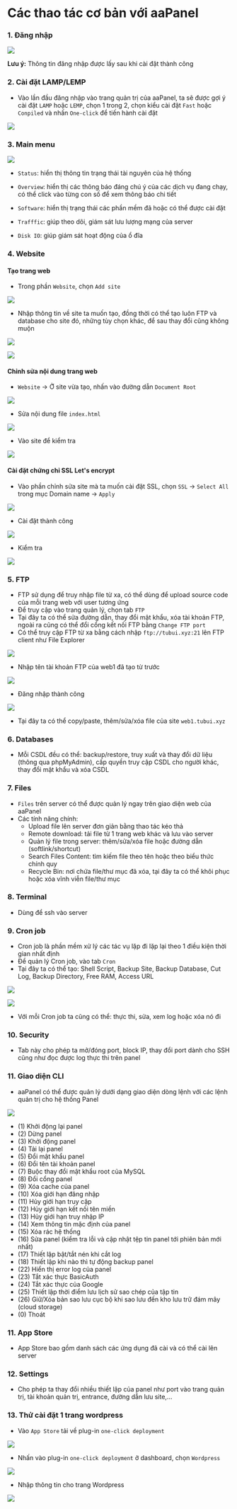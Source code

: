 # Các thao tác cơ bản với aaPanel

### 1. Đăng nhập

![](./images/aapanel_login.png)

**Lưu ý:** Thông tin đăng nhập được lấy sau khi cài đặt thành công

### 2. Cài đặt LAMP/LEMP

- Vào lần đầu đăng nhập vào trang quản trị của aaPanel, ta sẽ được gợi ý cài đặt ```LAMP``` hoặc ```LEMP```, chọn 1 trong 2, chọn kiểu cài đặt ```Fast``` hoặc ```Conpiled``` và nhấn ```One-click``` để tiến hành cài đặt

![](./images/aapanel_lemp_lamp.png)

### 3. Main menu

![](./images/aapanel_main_menu.png)

- ```Status```: hiển thị thông tin trạng thái tài nguyên của hệ thống

- ```Overview```: hiển thị các thông báo đáng chú ý của các dịch vụ đang chạy, có thể click vào từng con số để xem thông báo chi tiết

- ```Software```: hiển thị trạng thái các phần mềm đã hoặc có thể được cài đặt

- ```Trafffic```: giúp theo dõi, giám sát lưu lượng mạng của server

- ```Disk IO```: giúp giám sát hoạt động của ổ đĩa

### 4. Website

#### Tạo trang web

- Trong phần ```Website```, chọn ```Add site```

![](./images/aapanel_addsite.png)

- Nhập thông tin về site ta muốn tạo, đồng thời có thể tạo luôn FTP và database cho site đó, những tùy chọn khác, để sau thay đổi cũng không muộn

![](./images/aapanel_addsite_info.png)

![](./images/aapanel_addsite_success.png)

#### Chỉnh sửa nội dung trang web

- ```Website``` -> Ở site vừa tạo, nhấn vào đường dẫn ```Document Root```

![](./images/aapanel_document_root.png)

- Sửa nội dung file ```index.html```

![](./images/aapanel_index_html.png)

- Vào site để kiểm tra

![](./images/aapanel_web1.png)

#### Cài đặt chứng chỉ SSL Let's encrypt

- Vào phần chỉnh sửa site mà ta muốn cài đặt SSL, chọn ```SSL``` -> ```Select All``` trong mục Domain name -> ```Apply```

![](./images/aapanel_ssl.png)

- Cài đặt thành công

![](./images/aapanel_ssl_success.png)

- Kiểm tra

![](./images/aapanel_ssl_check.png)


### 5. FTP

- FTP sử dụng để truy nhập file từ xa, có thể dùng để upload source code của mỗi trang web với user tương ứng
- Để truy cập vào trang quản lý, chọn tab ```FTP```
- Tại đây ta có thể sửa đường dẫn, thay đổi mật khẩu, xóa tài khoản FTP, ngoài ra cũng có thể đổi cổng kết nối FTP bằng ```Change FTP port```
- Có thể truy cập FTP từ xa bằng cách nhập ```ftp://tubui.xyz:21``` lên FTP client như File Explorer

![](./images/aapanel_ftp_access.png)

- Nhập tên tài khoản FTP của web1 đã tạo từ trước

![](./images/aapanel_ftp_login.png)

- Đăng nhập thành công

![](./images/aapanel_login_success.png)

- Tại đây ta có thể copy/paste, thêm/sửa/xóa file của site ```web1.tubui.xyz```

### 6. Databases

- Mỗi CSDL đều có thể: backup/restore, truy xuất và thay đổi dữ liệu (thông qua phpMyAdmin), cấp quyền truy cập CSDL cho người khác, thay đổi mật khẩu và xóa CSDL

### 7. Files

- ```Files``` trên server có thể được quản lý ngay trên giao diện web của aaPanel
- Các tính năng chính:
    - Upload file lên server đơn giản bằng thao tác kéo thả
    - Remote download: tải file từ 1 trang web khác và lưu vào server
    - Quản lý file trong server: thêm/sửa/xóa file hoặc đường dẫn (softlink/shortcut)
    - Search Files Content: tìm kiếm file theo tên hoặc theo biểu thức chính quy
    - Recycle Bin: nơi chứa file/thư mục đã xóa, tại đây ta có thể khôi phục hoặc xóa vĩnh viễn file/thư mục

### 8. Terminal

- Dùng để ssh vào server

### 9. Cron job

- Cron job là phần mềm xử lý các tác vụ lặp đi lặp lại theo 1 điều kiện thời gian nhất định
- Để quản lý Cron job, vào tab ```Cron```
- Tại đây ta có thể tạo: Shell Script, Backup Site, Backup Database, Cut Log, Backup Directory, Free RAM, Access URL

![](./images/aapanel_add_cron_job.png)

![](./images/aapanel_conjob_example.png)

- Với mỗi Cron job ta cũng có thể: thực thi, sửa, xem log hoặc xóa nó đi

### 10. Security

- Tab này cho phép ta mở/đóng port, block IP, thay đổi port dành cho SSH cũng như đọc được log thực thi trên panel

### 11. Giao diện CLI

- aaPanel có thể được quản lý dưới dạng giao diện dòng lệnh với các lệnh quản trị cho hệ thống Panel 

![](./images/aapanel_bt_command.png)

- (1) Khởi động lại panel
- (2) Dừng panel
- (3) Khởi động panel
- (4) Tải lại panel
- (5) Đổi mật khẩu panel
- (6) Đổi tên tài khoản panel
- (7) Buộc thay đổi mật khẩu root của MySQL
- (8) Đổi cổng panel
- (9) Xóa cache của panel
- (10) Xóa giới hạn đăng nhập
- (11) Hủy giới hạn truy cập
- (12) Hủy giới hạn kết nối tên miền
- (13) Hủy giới hạn truy nhập IP
- (14) Xem thông tin mặc định của panel
- (15) Xóa rác hệ thống
- (16) Sửa panel (kiểm tra lỗi và cập nhật tệp tin panel tới phiên bản mới nhất)
- (17) Thiết lập bật/tắt nén khi cắt log
- (18) Thiết lập khi nào thì tự động backup panel
- (22) Hiển thị error log của panel
- (23) Tắt xác thực BasicAuth
- (24) Tắt xác thực của Google
- (25) Thiết lập thời điểm lưu lịch sử sao chép của tập tin
- (26) Giữ/Xóa bản sao lưu cục bộ khi sao lưu đến kho lưu trữ đám mây (cloud storage)
- (0) Thoát

### 11. App Store

- App Store bao gồm danh sách các ứng dụng đã cài và có thể cài lên server

### 12. Settings

- Cho phép ta thay đổi nhiều thiết lập của panel như port vào trang quản trị, tài khoản quản trị, entrance, đường dẫn lưu site,...

### 13. Thử cài đặt 1 trang wordpress

- Vào ```App Store``` tải về plug-in ```one-click deployment```

![](./images/aapanel_one_click_plugin.png)

- Nhấn vào plug-in ```one-click deployment``` ở dashboard, chọn ```Wordpress```

![](./images/aapanel_wordpress_one_click.png)

- Nhập thông tin cho trang Wordpress

![](./images/aapanel_wordpress_in4.png)

